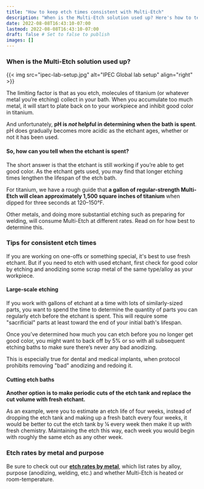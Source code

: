 ```yaml
---
title: "How to keep etch times consistent with Multi-Etch"
description: "When is the Multi-Etch solution used up? Here's how to tell when to change your Multi-Etch and keep etching times consistent."
date: 2022-08-08T16:43:10-07:00
lastmod: 2022-08-08T16:43:10-07:00
draft: false # Set to false to publish
images: []
---
```


### When is the Multi-Etch solution used up?

{{< img src="ipec-lab-setup.jpg" alt="IPEC Global lab setup" align="right" >}}

The limiting factor is that as you etch, molecules of titanium (or whatever metal you’re etching) collect in your bath. When you accumulate too much metal, it will start to plate back on to your workpiece and inhibit good color in titanium.

And unfortunately, **pH is _not_ helpful in determining when the bath is spent**. pH does gradually becomes more acidic as the etchant ages, whether or not it has been used.

#### So, how can you tell when the etchant is spent?

The short answer is that the etchant is still working if you’re able to get good color. As the etchant gets used, you may find that longer etching times lengthen the lifespan of the etch bath.

For titanium, we have a rough guide that **a gallon of regular-strength Multi-Etch will clean approximately 1,500 square inches of titanium** when dipped for three seconds at 120–150°F.

Other metals, and doing more substantial etching such as preparing for welding, will consume Multi-Etch at different rates. Read on for how best to determine this.

### Tips for consistent etch times

If you are working on one-offs or something special, it's best to use fresh etchant. But if you need to etch with used etchant, first check for good color by etching and anodizing some scrap metal of the same type/alloy as your workpiece.

#### Large-scale etching

If you work with gallons of etchant at a time with lots of similarly-sized parts, you want to spend the time to determine the quantity of parts you can regularly etch before the etchant is spent. This will require some "sacrificial" parts at least toward the end of your initial bath's lifespan.

Once you’ve determined how much you can etch before you no longer get good color, you might want to back off by 5% or so with all subsequent etching baths to make sure there’s never any bad anodizing.

This is especially true for dental and medical implants, when protocol prohibits removing "bad" anodizing and redoing it.

#### Cutting etch baths

**Another option is to make periodic cuts of the etch tank and replace the cut volume with fresh etchant.**

As an example, were you to estimate an etch life of four weeks, instead of dropping the etch tank and making up a fresh batch every four weeks, it would be better to cut the etch tank by ¼ every week then make it up with fresh chemistry. Maintaining the etch this way, each week you would begin with roughly the same etch as any other week.

### Etch rates by metal and purpose

Be sure to check out our **[etch rates by metal](/etch-rates/)**, which list rates by alloy, purpose (anodizing, welding, etc.) and whether Multi-Etch is heated or room-temperature.

